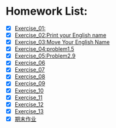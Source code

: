 # Homework List:
- [x] [Exercise_01:](https://github.com/zenghaowhu/computationalphysics_N2014301020073)
- [x] [Exercise_02:Print your English name](https://www.zybuluo.com/zneghaowhu/note/497776)
- [x] [Exercise_03:Move Your English Name](https://www.zybuluo.com/zneghaowhu/note/512272)
- [x] [Exercise_04:problem1.5](https://www.zybuluo.com/zneghaowhu/note/525571)
- [x] [Exercise_05:Problem2.9](https://www.zybuluo.com/zneghaowhu/note/534084)
- [x] [Exercise_06](https://www.zybuluo.com/zneghaowhu/note/542226)
- [x] [Exercise_07](https://www.zybuluo.com/zneghaowhu/note/550451)
- [x] [Exercise_08](https://www.zybuluo.com/zneghaowhu/note/565948)
- [x] [Exercise_09](https://www.zybuluo.com/zneghaowhu/note/573782)
- [x] [Exercise_10](https://www.zybuluo.com/zneghaowhu/note/581897)
- [x] [Exercise_11](https://www.zybuluo.com/zneghaowhu/note/590156)
- [x] [Exercise_12](https://www.zybuluo.com/zneghaowhu/note/597959)
- [x] [Exercise_13](https://www.zybuluo.com/zneghaowhu/note/605191)
- [x] [期末作业](https://www.zybuluo.com/zneghaowhu/note/625269)
